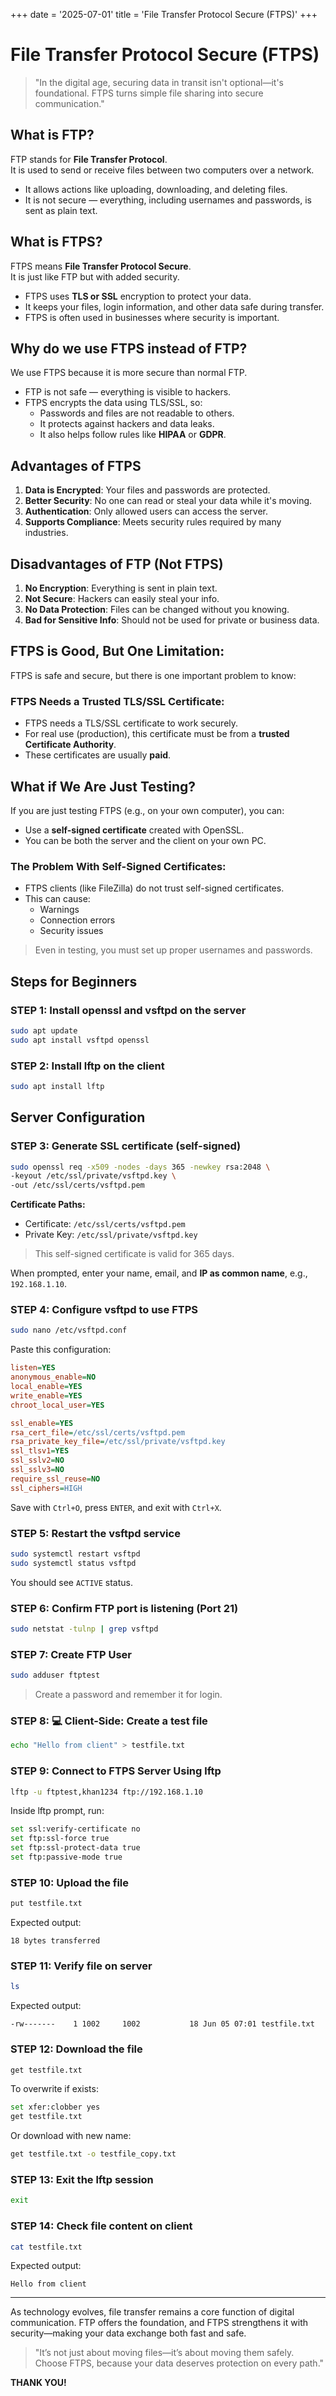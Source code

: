 
+++
date = '2025-07-01'
title = 'File Transfer Protocol Secure (FTPS)'
+++




# File Transfer Protocol Secure (FTPS)

> "In the digital age, securing data in transit isn't optional—it's foundational. FTPS turns simple file sharing into secure communication."

## What is FTP?
FTP stands for **File Transfer Protocol**.  
It is used to send or receive files between two computers over a network.

- It allows actions like uploading, downloading, and deleting files.
- It is not secure — everything, including usernames and passwords, is sent as plain text.

## What is FTPS?
FTPS means **File Transfer Protocol Secure**.  
It is just like FTP but with added security.

- FTPS uses **TLS or SSL** encryption to protect your data.
- It keeps your files, login information, and other data safe during transfer.
- FTPS is often used in businesses where security is important.

## Why do we use FTPS instead of FTP?
We use FTPS because it is more secure than normal FTP.

- FTP is not safe — everything is visible to hackers.
- FTPS encrypts the data using TLS/SSL, so:
  - Passwords and files are not readable to others.
  - It protects against hackers and data leaks.
  - It also helps follow rules like **HIPAA** or **GDPR**.

## Advantages of FTPS

1. **Data is Encrypted**: Your files and passwords are protected.
2. **Better Security**: No one can read or steal your data while it's moving.
3. **Authentication**: Only allowed users can access the server.
4. **Supports Compliance**: Meets security rules required by many industries.

## Disadvantages of FTP (Not FTPS)

1. **No Encryption**: Everything is sent in plain text.
2. **Not Secure**: Hackers can easily steal your info.
3. **No Data Protection**: Files can be changed without you knowing.
4. **Bad for Sensitive Info**: Should not be used for private or business data.

## FTPS is Good, But One Limitation:
FTPS is safe and secure, but there is one important problem to know:

### FTPS Needs a Trusted TLS/SSL Certificate:

- FTPS needs a TLS/SSL certificate to work securely.
- For real use (production), this certificate must be from a **trusted Certificate Authority**.
- These certificates are usually **paid**.

## What if We Are Just Testing?
If you are just testing FTPS (e.g., on your own computer), you can:

- Use a **self-signed certificate** created with OpenSSL.
- You can be both the server and the client on your own PC.

### The Problem With Self-Signed Certificates:

- FTPS clients (like FileZilla) do not trust self-signed certificates.
- This can cause:
  - Warnings
  - Connection errors
  - Security issues

> Even in testing, you must set up proper usernames and passwords.

## Steps for Beginners

### STEP 1: Install openssl and vsftpd on the server

```bash
sudo apt update
sudo apt install vsftpd openssl
```

### STEP 2: Install lftp on the client

```bash
sudo apt install lftp
```

## Server Configuration

### STEP 3: Generate SSL certificate (self-signed)

```bash
sudo openssl req -x509 -nodes -days 365 -newkey rsa:2048 \
-keyout /etc/ssl/private/vsftpd.key \
-out /etc/ssl/certs/vsftpd.pem
```

**Certificate Paths:**

- Certificate: `/etc/ssl/certs/vsftpd.pem`
- Private Key: `/etc/ssl/private/vsftpd.key`

> This self-signed certificate is valid for 365 days.

When prompted, enter your name, email, and **IP as common name**, e.g., `192.168.1.10`.

### STEP 4: Configure vsftpd to use FTPS

```bash
sudo nano /etc/vsftpd.conf
```

Paste this configuration:

```ini
listen=YES
anonymous_enable=NO
local_enable=YES
write_enable=YES
chroot_local_user=YES

ssl_enable=YES
rsa_cert_file=/etc/ssl/certs/vsftpd.pem
rsa_private_key_file=/etc/ssl/private/vsftpd.key
ssl_tlsv1=YES
ssl_sslv2=NO
ssl_sslv3=NO
require_ssl_reuse=NO
ssl_ciphers=HIGH
```

Save with `Ctrl+O`, press `ENTER`, and exit with `Ctrl+X`.

### STEP 5: Restart the vsftpd service

```bash
sudo systemctl restart vsftpd
sudo systemctl status vsftpd
```

You should see `ACTIVE` status.

### STEP 6: Confirm FTP port is listening (Port 21)

```bash
sudo netstat -tulnp | grep vsftpd
```

### STEP 7: Create FTP User

```bash
sudo adduser ftptest
```

> Create a password and remember it for login.

### STEP 8: 💻 Client-Side: Create a test file

```bash
echo "Hello from client" > testfile.txt
```

### STEP 9: Connect to FTPS Server Using lftp

```bash
lftp -u ftptest,khan1234 ftp://192.168.1.10
```

Inside lftp prompt, run:

```bash
set ssl:verify-certificate no
set ftp:ssl-force true
set ftp:ssl-protect-data true
set ftp:passive-mode true
```

### STEP 10: Upload the file

```bash
put testfile.txt
```

Expected output:

```
18 bytes transferred
```

### STEP 11: Verify file on server

```bash
ls
```

Expected output:

```
-rw-------    1 1002     1002           18 Jun 05 07:01 testfile.txt
```

### STEP 12: Download the file

```bash
get testfile.txt
```

To overwrite if exists:

```bash
set xfer:clobber yes
get testfile.txt
```

Or download with new name:

```bash
get testfile.txt -o testfile_copy.txt
```

### STEP 13: Exit the lftp session

```bash
exit
```

### STEP 14: Check file content on client

```bash
cat testfile.txt
```

Expected output:

```
Hello from client
```

---

As technology evolves, file transfer remains a core function of digital communication. FTP offers the foundation, and FTPS strengthens it with security—making your data exchange both fast and safe.

> "It’s not just about moving files—it’s about moving them safely. Choose FTPS, because your data deserves protection on every path."

**THANK YOU!**